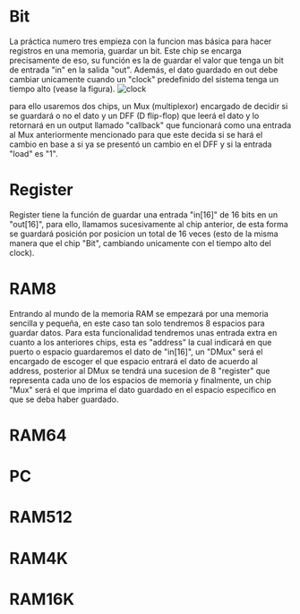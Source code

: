 # Bit
La práctica numero tres empieza con la funcion mas básica para hacer registros en una memoria, guardar un bit. Este chip se encarga precisamente de eso, su función es la de guardar el valor que tenga un bit de entrada "in" en la salida "out". Además, el dato guardado en out debe cambiar unicamente cuando un "clock" predefinido del sistema tenga un tiempo alto (vease la figura).
![clock](https://github.com/jorge1b3/G_Poject/assets/131718783/19a86ddb-f72f-4e01-a213-1d4265fb6412)

para ello usaremos dos chips, un Mux (multiplexor) encargado de decidir si se guardará o no el dato y un DFF (D flip-flop) que leerá el dato y lo retornará en un output llamado "callback" que funcionará como una entrada al Mux anteriormente mencionado para que este decida si se hará el cambio en base a si ya se presentó un cambio en el DFF y si la entrada "load" es "1".

# Register
Register tiene la función de guardar una entrada "in[16]" de 16 bits en un "out[16]", para ello, llamamos sucesivamente al chip anterior, de esta forma se guardará posición por posicion un total de 16 veces (esto de la misma manera que el chip "Bit", cambiando unicamente con el tiempo alto del clock).

# RAM8
Entrando al mundo de la memoria RAM se empezará por una memoria sencilla y pequeña, en este caso tan solo tendremos 8 espacios para guardar datos. Para esta funcionalidad tendremos unas entrada extra en cuanto a los anteriores chips, esta es "address" la cual indicará en que puerto o espacio guardaremos el dato de "in[16]", un "DMux" será el encargado de escoger el que espacio entrará el dato de acuerdo al address, posterior al DMux se tendrá una sucesion de 8 "register" que representa cada uno de los espacios de memoria y finalmente, un chip "Mux" será el que imprima el dato guardado en el espacio especifico en que se deba haber guardado.

# RAM64


# PC


# RAM512


# RAM4K


# RAM16K


